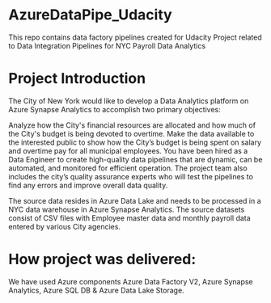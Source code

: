 # AzureDataPipe_Udacity
This repo contains data factory pipelines created for Udacity Project related to Data Integration Pipelines for NYC Payroll Data Analytics

# Project Introduction
The City of New York would like to develop a Data Analytics platform on Azure Synapse Analytics to accomplish two primary objectives:

Analyze how the City's financial resources are allocated and how much of the City's budget is being devoted to overtime.
Make the data available to the interested public to show how the City’s budget is being spent on salary and overtime pay for all municipal employees.
You have been hired as a Data Engineer to create high-quality data pipelines that are dynamic, can be automated, and monitored for efficient operation. The project team also includes the city’s quality assurance experts who will test the pipelines to find any errors and improve overall data quality.

The source data resides in Azure Data Lake and needs to be processed in a NYC data warehouse in Azure Synapse Analytics. The source datasets consist of CSV files with Employee master data and monthly payroll data entered by various City agencies.

# How project was delivered:
We have used Azure components Azure Data Factory V2, Azure Synapse Analytics, Azure SQL DB & Azure Data Lake Storage.
